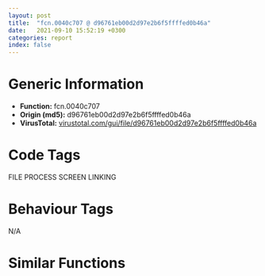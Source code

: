```yaml
---
layout: post
title:  "fcn.0040c707 @ d96761eb00d2d97e2b6f5ffffed0b46a"
date:   2021-09-10 15:52:19 +0300
categories: report
index: false
---
```


# Generic Information
- **Function:** fcn.0040c707
- **Origin (md5):** d96761eb00d2d97e2b6f5ffffed0b46a
- **VirusTotal:** [virustotal.com/gui/file/d96761eb00d2d97e2b6f5ffffed0b46a][virustotal_ref]

# Code Tags
<span class="tag" id="FILE">FILE</span>
<span class="tag" id="PROCESS">PROCESS</span>
<span class="tag" id="SCREEN">SCREEN</span>
<span class="tag" id="LINKING">LINKING</span>


# Behaviour Tags
<span class="bhv-tag" id="na">N/A</span>

# Similar Functions
<script type="text/javascript" src="https://www.gstatic.com/charts/loader.js"></script>
<script type="text/javascript">

    google.charts.load('current', {'packages':['corechart']});
    google.charts.setOnLoadCallback(drawChart);

    function drawChart() {
    var data = new google.visualization.DataTable();
        data.addColumn('number', 'X');
        data.addColumn('number', 'Y');
        data.addColumn({type: 'string', role: 'tooltip', 'p': {'html': true}});
        data.addColumn({'type': 'string', 'role': 'style'});
        
        data.addRows([
    [0, 0, '<b><a href="/report/fcn.0040c707@d96761eb00d2d97e2b6f5ffffed0b46a">fcn.0040c707</a><br>@d96761eb00d2d97e2b6f5ffffed0b46a</b><br>', 'point { fill-color: #e0440e; }'],

        ]);

    var options = {
        title: 'Similarity Plot',
        legend: 'none',
        colors: ['#dedbd9', '#e6693e', '#ec8f6e', '#f3b49f', '#f6c7b6'],
        tooltip: {isHtml: true, trigger: 'both'},
        explorer: {
        actions: ["dragToZoom", "rightClickToReset"],
        },
        chartArea: {
        width: '80%',
        height: '80%'
        },
        width: '100%',
        height: '100%'
    };

    var chart = new google.visualization.ScatterChart(document.getElementById('chart_div'));

    chart.draw(data, options);
    }
    
</script>


<div id="chart_div" style="width: 100%px; height: 100%;"></div>

# Disassembled Code
{% highlight nasm %}

push ebp
mov ebp, esp
sub esp, 0x334
push ebx
push esi
push edi
mov dword[ebp-0x1c], ecx
xor eax, eax
push 0x104
lea ecx, [ebp-0x10]
mov word[ebp-0x330], ax
call fcn.00407b76
mov eax, dword[ebp+8]
xor edi, edi
mov esi, edi
mov edi, dword[eax]
push edi
push dword[esi*4+0x4a5510]
call fcn.0042378c
pop ecx
pop ecx
test eax, eax
je 0x40c74e
inc esi
cmp esi, 0x61
jl 0x40c735
push 0
mov dword[ebp-0x2c], esi
cmp esi, 0x61
mov esi, dword[ebp-0x1c]
pop edi
je 0x441aae
mov eax, dword[ebp-0x2c]
cmp eax, 0x60
ja case.0x40c768.88
jmp dword[eax*4+0x40c88f]
lea eax, [esi+0xd8]
mov ecx, dword[ebp+0xc]
push eax
call fcn.00409b9c
lea ecx, [ebp-0x10]
call fcn.00405a64
mov eax, edi
pop edi
pop esi
pop ebx
mov esp, ebp
pop ebp
ret 8
push 0x492bb8
mov ecx, dword[ebp+0xc]
call fcn.00409bf8
jmp case.0x40c768.88
lea eax, [esi+0xc8]
jmp 0x40c775
mov esi, dword[ebp+0xc]
mov ecx, esi
call fcn.00409a20
mov dword[esi], edi
mov dword[esi+0xc], 1
jmp case.0x40c768.88
push 0x4bad7c
jmp 0x40c796
push 0x4ba470
jmp 0x40c796
push 0x4bad80
jmp 0x40c796
push 0x26
jmp 0x441d08
push 0x2b
jmp 0x441d08
push 5
jmp 0x441d08
push 0x23
jmp 0x441d08
push 0x19
jmp 0x441d08
push 0x2e
jmp 0x441d08
push 0x1f
jmp 0x441d08
push 0x17
jmp 0x441d08
push 0x16
jmp 0x441d08
push 0x18
jmp 0x441d08
push 0x1c
jmp 0x441d08
push 0x1a
jmp 0x441d08
push 0x10
jmp 0x441d08
push 6
jmp 0x441d08
push 2
jmp 0x441d08
push 0xb
jmp 0x441d08
mov esi, dword[ebp+0xc]
mov ecx, esi
jmp 0x441e5f
lea eax, [esi+0xb8]
jmp 0x40c775
push str.WIN32_NT
jmp 0x40c796
mov eax, dword[0x4c7428]
add eax, 0xc
jmp 0x40c775
xor ecx, ecx
inc ecx
jmp 0x442145
push 3
jmp 0x442144
push 4
jmp 0x442144
lea eax, [esi+0x14c]
jmp 0x40c775
push 0x4bad20
lea ecx, [ebp-0x40]
call fcn.00407f41
push dword[ebp+8]
lea ecx, [ebp-0x40]
call fcn.00407c8e
push edi
lea eax, [ebp+8]
mov dword[ebp+8], edi
push eax
lea eax, [ebp-0x40]
push eax
call fcn.0040859a
test eax, eax
jne 0x441ae0
or edi, 0xffffffff
jmp 0x441ae9
mov ecx, dword[ebp+0xc]
push eax
call fcn.00409e9c
lea ecx, [ebp-0x40]
jmp 0x441c08
mov eax, dword[esi]
lea ecx, [esi+4]
mov eax, dword[eax+4]
add ecx, eax
call fcn.0041ff9a
mov edi, dword[eax+0x14]
jmp 0x441b0b
mov edi, dword[esi+0x148]
mov esi, dword[ebp+0xc]
mov ecx, esi
call fcn.00409a20
mov dword[esi], edi
xor edi, edi
jmp 0x40c7b4
mov eax, dword[esi]
lea ecx, [esi+4]
mov eax, dword[eax+4]
add ecx, eax
call fcn.0041ff9a
mov ecx, dword[ebp+0xc]
add eax, 0x20
push eax
call fcn.00409e9c
jmp case.0x40c768.88
lea eax, [ebp-0x28]
push eax
call dword[sym.imp.KERNEL32.dll_GetLocalTime]
movzx eax, word[ebp-0x1a]
push eax
push 0x4bad84
jmp 0x441b6c
lea ecx, [ebp-0x100]
call fcn.0047c3f9
mov ecx, eax
call fcn.0047c398
push eax
push 0x4ba18c
lea eax, [ebp-0x330]
push eax
call fcn.004238d8
jmp 0x441b9a
lea eax, [ebp-0x330]
mov edx, str.SYSTEMCurrentControlSetControlNlsLanguage
push eax
push 0x104
push str.InstallLanguage
mov ecx, reloc.WSOCK32.dll_bind
call fcn.004035b0
add esp, 0xc
jmp 0x441ba5
call dword[sym.imp.KERNEL32.dll_GetSystemDirectoryW]
lea eax, [ebp-0x330]
jmp 0x441bb2
mov eax, str.WIN_XP
push eax
jmp 0x40c796
push 0x4bad90
lea eax, [ebp-0xf8]
push eax
lea ecx, [ebp-0x30]
call fcn.0047c3f9
mov ecx, eax
call fcn.0047c33b
mov ecx, dword[ebp+0xc]
push eax
call fcn.00409b9c
lea ecx, [ebp-0xf8]
jmp 0x441c08
push 0x4badb8
lea eax, [ebp-0x80]
push eax
lea ecx, [ebp-0x38]
call fcn.0047c3f9
mov ecx, eax
call fcn.0047c33b
mov ecx, dword[ebp+0xc]
push eax
call fcn.00409b9c
lea ecx, [ebp-0x80]
call fcn.00405a64
jmp case.0x40c768.88
push 0x4bad98
lea eax, [ebp-0x90]
push eax
lea ecx, [ebp-0xa8]
call fcn.0047c3f9
mov ecx, eax
call fcn.0047c33b
mov ecx, dword[ebp+0xc]
push eax
call fcn.00409b9c
lea ecx, [ebp-0x90]
jmp 0x441c08
push 0x4bada0
lea eax, [ebp-0x110]
push eax
lea ecx, [ebp-0xe8]
call fcn.0047c3f9
mov ecx, eax
call fcn.0047c33b
mov ecx, dword[ebp+0xc]
push eax
call fcn.00409b9c
lea ecx, [ebp-0x110]
jmp 0x441c08
push 0x4ba18c
lea eax, [ebp-0xa0]
push eax
lea ecx, [ebp-0xc0]
call fcn.0047c3f9
mov ecx, eax
call fcn.0047c33b
mov ecx, dword[ebp+0xc]
push eax
call fcn.00409b9c
lea ecx, [ebp-0xa0]
jmp 0x441c08
push 0x4bada8
lea eax, [ebp-0xb8]
push eax
lea ecx, [ebp-0xd8]
call fcn.0047c3f9
mov ecx, eax
call fcn.0047c33b
mov ecx, dword[ebp+0xc]
push eax
call fcn.00409b9c
lea ecx, [ebp-0xb8]
jmp 0x441c08
push 0x4badb0
lea eax, [ebp-0xd0]
push eax
lea ecx, [ebp-0xe0]
call fcn.0047c3f9
mov ecx, eax
call fcn.0047c33b
mov ecx, dword[ebp+0xc]
push eax
call fcn.00409b9c
lea ecx, [ebp-0xd0]
jmp 0x441c08
push 7
lea edx, [ebp-0x10]
pop ecx
call fcn.004649ff
jmp 0x441d1b
lea ecx, [ebp-0x10]
call fcn.00404864
lea eax, [ebp-0x10]
jmp 0x40c775
lea eax, [ebp-0x14]
mov dword[ebp-0x14], 0x104
push eax
lea eax, [ebp-0x330]
push eax
call dword[sym.imp.KERNEL32.dll_GetComputerNameW]
jmp 0x441ba5
push 0x104
lea eax, [ebp-0x330]
push eax
call dword[sym.imp.KERNEL32.dll_GetWindowsDirectoryW]
test eax, eax
je case.0x40c768.88
jmp 0x441ba5
mov eax, dword[0x4c7428]
push 0x104
cmp byte[eax+0x34], 0
lea eax, [ebp-0x330]
push eax
je 0x441b9f
lea ecx, [ebp-0x24]
mov dword[ebp-0x24], edi
mov dword[ebp-0x1c], edi
call fcn.0047c304
call eax
cmp dword[ebp-0x24], 0
je 0x441ba5
push dword[ebp-0x24]
call dword[sym.imp.KERNEL32.dll_FreeLibrary]
jmp 0x441ba5
mov esi, dword[ebp+0xc]
mov ecx, esi
call fcn.00409a20
mov dword[esi], 6
jmp 0x40c7b4
mov esi, dword[ebp+0xc]
mov ecx, esi
call fcn.00409a20
mov dword[esi], 3
jmp 0x40c7b4
mov esi, dword[ebp+0xc]
mov ecx, esi
call fcn.00409a20
mov dword[esi], 9
jmp 0x40c7b4
mov esi, dword[ebp+0xc]
mov ecx, esi
call fcn.00409a20
mov dword[esi], 5
jmp 0x40c7b4
mov esi, dword[ebp+0xc]
mov ecx, esi
call fcn.00409a20
mov dword[esi], 0xa
jmp 0x40c7b4
mov esi, dword[ebp+0xc]
mov ecx, esi
call fcn.00409a20
mov dword[esi], 2
jmp 0x40c7b4
mov esi, dword[ebp+0xc]
mov ecx, esi
call fcn.00409a20
mov dword[esi], 7
jmp 0x40c7b4
mov esi, dword[ebp+0xc]
mov ecx, esi
call fcn.00409a20
mov dword[esi], 8
jmp 0x40c7b4
mov esi, dword[ebp+0xc]
mov ecx, esi
call fcn.00409a20
mov dword[esi], 4
jmp 0x40c7b4
call fcn.00409a20
xor eax, eax
inc eax
mov dword[esi+0xc], eax
mov dword[esi], eax
jmp case.0x40c768.88
cmp byte[0x4c6288], 1
jmp 0x441e81
cmp byte[0x4c6899], 1
mov esi, dword[ebp+0xc]
mov ecx, esi
je 0x441e5f
call fcn.00409a20
xor eax, eax
mov dword[esi], edi
inc eax
mov dword[esi+0xc], eax
jmp case.0x40c768.88
mov esi, dword[ebp+0xc]
mov ecx, esi
call fcn.00409a20
mov dword[esi], 0x40
jmp 0x40c7b4
mov esi, dword[ebp+0xc]
mov ecx, esi
call fcn.00409a20
mov dword[esi], 0x41
jmp 0x40c7b4
mov esi, dword[ebp+0xc]
mov ecx, esi
call fcn.00409a20
mov dword[esi], 0x42
jmp 0x40c7b4
mov esi, dword[ebp+0xc]
mov ecx, esi
call fcn.00409a20
mov dword[esi], 0x43
jmp 0x40c7b4
push dword[esi+0xf4]
call fcn.0045ff75
mov edi, eax
jmp 0x441b0b
lea eax, [ebp-0x330]
push eax
push 0x104
call dword[sym.imp.KERNEL32.dll_GetCurrentDirectoryW]
jmp 0x441ba5
mov eax, dword[0x4c7428]
movzx eax, word[eax+0x36]
test eax, eax
je 0x441f4f
cmp eax, 6
je 0x441f45
mov ecx, dword[ebp+0xc]
cmp eax, 9
je 0x441f3b
push str.UNKNOWN
jmp 0x40c799
push 0x4badd4
jmp 0x40c799
push str.IA64
jmp 0x40c796
push 0x4badc0
jmp 0x40c796
lea esi, [ebp-0x80]
xor ecx, ecx
mov eax, reloc.WSOCK32.dll_accept
cpuid
mov dword[esi], eax
mov eax, 0x4badd4
mov dword[esi+4], ebx
mov dword[esi+8], ecx
mov dword[esi+0xc], edx
test dword[ebp-0x74], 0x20000000
jne 0x441bb2
mov eax, 0x4badc0
jmp 0x441bb2
mov eax, dword[0x4c7428]
xor ecx, ecx
inc ecx
cmp byte[eax+0x30], cl
jne 0x441fa3
push str.WIN_10
jmp 0x40c796
cmp byte[eax+0x32], cl
jne 0x441fb2
push str.WIN_2016
jmp 0x40c796
cmp byte[eax+0x2c], cl
jne 0x441fc1
push str.WIN_81
jmp 0x40c796
cmp byte[eax+0x2e], cl
jne 0x441fd0
push str.WIN_2012R2
jmp 0x40c796
cmp byte[eax+0x2a], cl
jne 0x441fdf
push str.WIN_2012
jmp 0x40c796
cmp byte[eax+0x28], cl
jne 0x441fee
push str.WIN_8
jmp 0x40c796
cmp byte[eax+0x26], cl
jne 0x441ffd
push str.WIN_2008R2
jmp 0x40c796
cmp byte[eax+0x24], cl
jne 0x44200c
push str.WIN_7
jmp 0x40c796
cmp byte[eax+0x22], cl
jne 0x44201b
push str.WIN_2008
jmp 0x40c796
cmp byte[eax+0x20], cl
jne 0x44202a
push str.WIN_VISTA
jmp 0x40c796
cmp byte[eax+0x1e], cl
jne 0x442039
push str.WIN_2003
jmp 0x40c796
cmp byte[eax+0x1c], cl
jne 0x442052
cmp byte[eax+0x38], 0
mov eax, str.WIN_XPe
jne 0x441bb2
jmp 0x441bad
push str.UNKNOWN
jmp 0x40c796
mov eax, dword[0x4c7428]
mov edi, dword[eax+8]
jmp 0x441b0b
lea eax, [ebp-0x330]
mov edx, str.Control_PanelAppearance
push eax
push 0x104
push str.SchemeLangID
mov ecx, reloc.WSOCK32.dll_accept
call fcn.004035b0
movzx eax, word[ebp-0x330]
lea ecx, [ebp-0x330]
add esp, 0xc
mov dword[ebp-0x14], eax
push edi
push eax
push 4
pop edx
call fcn.0041fd71
pop ecx
pop ecx
jmp 0x441ba5
lea eax, [ebp-0x124]
push eax
call dword[sym.imp.USER32.dll_GetKeyboardLayoutNameW]
lea eax, [ebp-0x124]
jmp 0x441bb2
lea eax, [ebp-0x330]
push str.3__3__14__5
push eax
call fcn.00422ffc
lea eax, [ebp-0x330]
mov dword[ebp+8], edi
push eax
mov esi, edi
call fcn.00422e3c
add esp, 0xc
test eax, eax
jle 0x442133
push 0x20
pop ecx
push 0x2e
pop edx
movzx eax, word[ebp+edi*2-0x330]
cmp ax, cx
je 0x442119
cmp eax, 0x2c
jne 0x442110
mov word[ebp+esi*2-0x330], dx
jmp 0x442118
mov word[ebp+esi*2-0x330], ax
inc esi
lea eax, [ebp-0x330]
inc edi
push eax
call fcn.00422e3c
pop ecx
push 0x20
pop ecx
push 0x2e
pop edx
cmp edi, eax
jl 0x4420f4
xor edi, edi
xor eax, eax
mov word[ebp+esi*2-0x330], ax
jmp 0x441ba5
push 2
pop ecx
lea edx, [ebp-0x70]
call fcn.004648f3
lea eax, [ebp-0x70]
jmp 0x441bb2
lea eax, [ebp-0x50]
push eax
call dword[sym.imp.USER32.dll_GetDesktopWindow]
push eax
call dword[sym.imp.USER32.dll_GetWindowRect]
mov edi, dword[ebp-0x48]
jmp 0x441b0b
lea eax, [ebp-0x50]
push eax
call dword[sym.imp.USER32.dll_GetDesktopWindow]
push eax
call dword[sym.imp.USER32.dll_GetWindowRect]
mov edi, dword[ebp-0x44]
jmp 0x441b0b
call dword[sym.imp.USER32.dll_GetDesktopWindow]
push eax
mov dword[ebp-0x1c], eax
call dword[sym.imp.USER32.dll_GetDC]
push 0xc
jmp 0x4421ad
call dword[sym.imp.USER32.dll_GetDesktopWindow]
push eax
mov dword[ebp-0x1c], eax
call dword[sym.imp.USER32.dll_GetDC]
push 0x74
push eax
mov dword[ebp+8], eax
call dword[sym.imp.GDI32.dll_GetDeviceCaps]
mov esi, dword[ebp+0xc]
mov edi, eax
mov ecx, esi
call fcn.00409a20
push dword[ebp+8]
mov dword[esi+0xc], 1
push dword[ebp-0x1c]
mov dword[esi], edi
call dword[sym.imp.USER32.dll_ReleaseDC]
xor edi, edi
jmp case.0x40c768.88
push 0x104
lea eax, [ebp-0x330]
push eax
push str.COMSPEC
jmp 0x442203
push 0x104
lea eax, [ebp-0x330]
push eax
push str.USERDNSDOMAIN
call dword[sym.imp.KERNEL32.dll_GetEnvironmentVariableW]
jmp 0x441ba5
lea eax, [ebp-0x330]
push eax
push 0x104
call dword[sym.imp.KERNEL32.dll_GetTempPathW]
lea ecx, [ebp-0x330]
call fcn.004207a1
jmp 0x441ba5
lea eax, [ebp-0x14]
mov dword[ebp-0x14], 0x104
push eax
lea eax, [ebp-0x330]
push eax
call dword[sym.imp.ADVAPI32.dll_GetUserNameW]
jmp 0x441ba5
mov eax, dword[0x4c62e0]
cmp eax, 3
je case.0x40c768.44
cmp eax, 4
jne case.0x40c768.31
jmp case.0x40c768.44
push 0x104
lea eax, [ebp-0x330]
push eax
push str.USERPROFILE
jmp 0x442203
push 0x104
lea eax, [ebp-0x330]
push eax
push str.HOMEDRIVE
jmp 0x442203
push 0x104
lea eax, [ebp-0x330]
push eax
push str.HOMEPATH
jmp 0x442203
push 0x104
lea eax, [ebp-0x330]
push eax
push str.HOMESHARE
jmp 0x442203
push 0x104
lea eax, [ebp-0x330]
push eax
push str.LOGONSERVER
jmp 0x442203
push 0x104
lea eax, [ebp-0x330]
push eax
push str.USERDOMAIN
jmp 0x442203
call dword[sym.imp.KERNEL32.dll_GetCurrentProcessId]
mov dword[ebp+8], eax
fild dword[ebp+8]
test eax, eax
jns 0x442300
fadd qword[0x4bbac8]
mov esi, dword[ebp+0xc]
mov ecx, esi
fstp qword[ebp-0x20]
call fcn.00409a20
fld qword[ebp-0x20]
fstp qword[esi]
mov dword[esi+0xc], 3
jmp case.0x40c768.88

{% endhighlight %}

[virustotal_ref]: https://www.virustotal.com/gui/file/d96761eb00d2d97e2b6f5ffffed0b46a